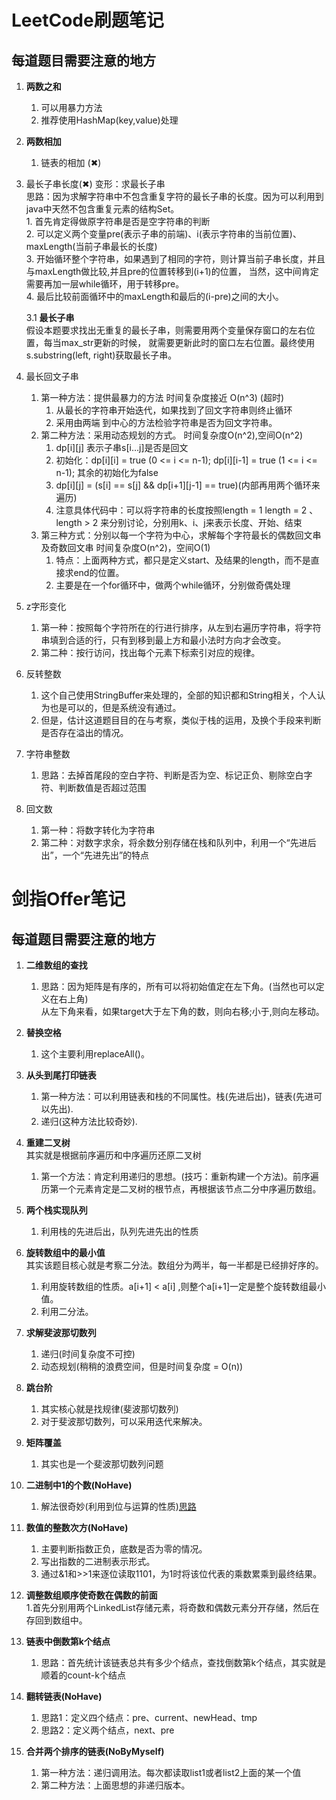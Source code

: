 ﻿# LeetCode刷题笔记
## 每道题目需要注意的地方
1. **两数之和**
	1. 可以用暴力方法
	2. 推荐使用HashMap(key,value)处理
2. **两数相加**
	1. 链表的相加 (✖)
3. 最长子串长度(✖)    变形：求最长子串    
	思路：因为求解字符串中不包含重复字符的最长子串的长度。因为可以利用到java中天然不包含重复元素的结构Set。  
		1. 首先肯定得做原字符串是否是空字符串的判断  
		2. 可以定义两个变量pre(表示子串的前端)、i(表示字符串的当前位置)、maxLength(当前子串最长的长度)  
		3. 开始循环整个字符串，如果遇到了相同的字符，则计算当前子串长度，并且与maxLength做比较,并且pre的位置转移到(i+1)的位置，
				当然，这中间肯定需要再加一层while循环，用于转移pre。   
		4. 最后比较前面循环中的maxLength和最后的(i-pre)之间的大小。 
			
	3.1 **最长子串**  
		假设本题要求找出无重复的最长子串，则需要用两个变量保存窗口的左右位置，每当max_str更新的时候，
		就需要更新此时的窗口左右位置。最终使用s.substring(left, right)获取最长子串。

5. 最长回文子串    	
	1. 第一种方法：提供最暴力的方法   时间复杂度接近  O(n^3)   (超时)    
		1. 从最长的字符串开始迭代，如果找到了回文字符串则终止循环   
		2. 采用由两端 到中心的方法检验字符串是否为回文字符串。  
	2. 第二种方法：采用动态规划的方式。  时间复杂度O(n^2),空间O(n^2) 
		1. dp[i][j] 表示子串s[i…j]是否是回文
		2. 初始化：dp[i][i] = true (0 <= i <= n-1);  dp[i][i-1] = true (1 <= i <= n-1); 其余的初始化为false
		3. dp[i][j] = (s[i] == s[j] && dp[i+1][j-1] == true)(内部再用两个循环来遍历)
		4. 注意具体代码中：可以将字符串的长度按照length = 1 length = 2 、length > 2 来分别讨论，分别用k、i、j来表示长度、开始、结束
	3. 第三种方式：分别以每一个字符为中心，求解每个字符最长的偶数回文串及奇数回文串    时间复杂度O(n^2)，空间O(1)  
		1. 特点：上面两种方式，都只是定义start、及结果的length，而不是直接求end的位置。
		2. 主要是在一个for循环中，做两个while循环，分别做奇偶处理
6. z字形变化
	1. 第一种：按照每个字符所在的行进行排序，从左到右遍历字符串，将字符串填到合适的行，只有到移到最上方和最小法时方向才会改变。
	2. 第二种：按行访问，找出每个元素下标索引对应的规律。
		
		
7. 反转整数 
	1. 这个自己使用StringBuffer来处理的，全部的知识都和String相关，个人认为也是可以的，但是系统没有通过。
	2. 但是，估计这道题目目的在与考察，类似于栈的运用，及换个手段来判断是否存在溢出的情况。

8. 字符串整数
	1. 思路：去掉首尾段的空白字符、判断是否为空、标记正负、剔除空白字符、判断数值是否超过范围

9. 回文数
	1. 第一种：将数字转化为字符串
	2. 第二种：对数字求余，将余数分别存储在栈和队列中，利用一个“先进后出”，一个“先进先出”的特点



# 剑指Offer笔记
## 每道题目需要注意的地方
1. **二维数组的查找**
	1. 思路：因为矩阵是有序的，所有可以将初始值定在左下角。(当然也可以定义在右上角)    
		从左下角来看，如果target大于左下角的数，则向右移;小于,则向左移动。
			
2. **替换空格**
	1. 这个主要利用replaceAll()。
		
3. **从头到尾打印链表**
	1. 第一种方法：可以利用链表和栈的不同属性。栈(先进后出)，链表(先进可以先出).
	2. 递归(这种方法比较奇妙).

4. **重建二叉树**  
	其实就是根据前序遍历和中序遍历还原二叉树
	1. 第一个方法：肯定利用递归的思想。(技巧：重新构建一个方法)。前序遍历第一个元素肯定是二叉树的根节点，再根据该节点二分中序遍历数组。

5. **两个栈实现队列**
	1. 利用栈的先进后出，队列先进先出的性质

6. **旋转数组中的最小值**   
	其实该题目核心就是考察二分法。数组分为两半，每一半都是已经排好序的。
	1. 利用旋转数组的性质。a[i+1] < a[i] ,则整个a[i+1]一定是整个旋转数组最小值。
	2. 利用二分法。
	
6. **求解斐波那切数列**  
	1. 递归(时间复杂度不可控)
	2. 动态规划(稍稍的浪费空间，但是时间复杂度 = O(n))
	
7. **跳台阶** 
	1. 其实核心就是找规律(斐波那切数列)
	2. 对于斐波那切数列，可以采用迭代来解决。

8. **矩阵覆盖**
	1. 其实也是一个斐波那切数列问题

9. **二进制中1的个数(NoHave)**
	1. 解法很奇妙(利用到位与运算的性质)[思路](https://www.nowcoder.com/questionTerminal/8ee967e43c2c4ec193b040ea7fbb10b8)
	
10. **数值的整数次方(NoHave)**	
	1. 主要判断指数正负，底数是否为零的情况。
	2. 写出指数的二进制表示形式。
	3. 通过&1和>>1来逐位读取1101，为1时将该位代表的乘数累乘到最终结果。

11. **调整数组顺序使奇数在偶数的前面**		
	1.首先分别用两个LinkedList存储元素，将奇数和偶数元素分开存储，然后在存回到数组中。
	
12. **链表中倒数第k个结点**	
	1. 思路：首先统计该链表总共有多少个结点，查找倒数第k个结点，其实就是顺着的count-k个结点
	
13. **翻转链表(NoHave)**	
	1. 思路1：定义四个结点：pre、current、newHead、tmp
	2. 思路2：定义两个结点，next、pre

14. **合并两个排序的链表(NoByMyself)**
	1. 第一种方法：递归调用法。每次都读取list1或者list2上面的某一个值
	2. 第二种方法：上面思想的非递归版本。
	
	
	
	
	